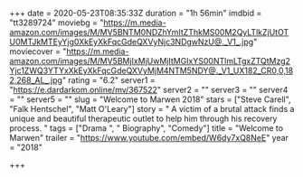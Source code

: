 +++
date = 2020-05-23T08:35:33Z
duration = "1h 56min"
imdbid = "tt3289724"
moviebg = "https://m.media-amazon.com/images/M/MV5BNTM0NDZhYmItZThkMS00M2QyLTlkZjUtOTU0MTJkMTEyYjg0XkEyXkFqcGdeQXVyNjc3NDgwNzU@._V1_.jpg"
moviecover = "https://m.media-amazon.com/images/M/MV5BMjIxMjUwMjItMGIxYS00NTlmLTgxZTQtMzg2Yjc1ZWQ3YTYxXkEyXkFqcGdeQXVyMjM4NTM5NDY@._V1_UX182_CR0,0,182,268_AL_.jpg"
rating = "6.2"
server1 = "https://e.dardarkom.online/mv/367522"
server2 = ""
server3 = ""
server4 = ""
server5 = ""
slug = "Welcome to Marwen 2018"
stars = ["Steve Carell", "Falk Hentschel", "Matt O'Leary"]
story = " A victim of a brutal attack finds a unique and beautiful therapeutic outlet to help him through his recovery process. "
tags = ["Drama ", " Biography", "Comedy"]
title = "Welcome to Marwen"
trailer = "https://www.youtube.com/embed/W6dy7xQ8NeE"
year = "2018"

+++
